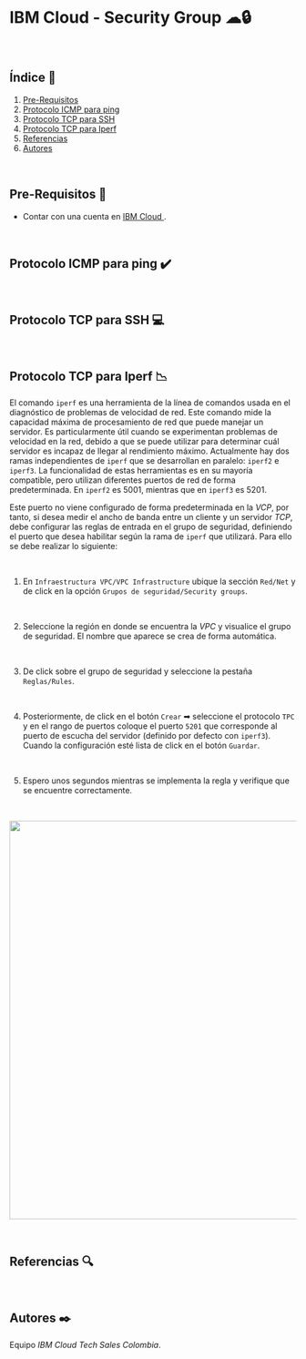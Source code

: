# IBM Cloud - Security Group ☁🔒
<br />

## Índice  📰
1. [Pre-Requisitos](#Pre-Requisitos-bookmark_tabs)
2. [Protocolo ICMP para ping](#Protocolo-ICMP-para-ping-heavy_check_mark)
3. [Protocolo TCP para SSH](#Protocolo-TCP-para-SSH-computer)
4. [Protocolo TCP para Iperf](#Protocolo-TCP-para-Iperf-chart_with_downwards_trend)
5. [Referencias](#Referencias-mag)
6. [Autores](#Autores-black_nib)
<br />

## Pre-Requisitos :bookmark_tabs:
* Contar con una cuenta en <a href="https://cloud.ibm.com/"> IBM Cloud </a>.
<br />

## Protocolo ICMP para ping :heavy_check_mark:
<br />

## Protocolo TCP para SSH :computer:
<br />

## Protocolo TCP para Iperf :chart_with_downwards_trend:
El comando ```iperf``` es una herramienta de la línea de comandos usada en el diagnóstico de problemas de velocidad de red. Este comando mide la capacidad máxima de procesamiento de red que puede manejar un servidor. Es particularmente útil cuando se experimentan problemas de velocidad en la red, debido a que se puede utilizar para determinar cuál servidor es incapaz de llegar al rendimiento máximo. Actualmente hay dos ramas independientes de ```iperf``` que se desarrollan en paralelo: ```iperf2``` e ```iperf3```. La funcionalidad de estas herramientas es en su mayoría compatible, pero utilizan diferentes puertos de red de forma predeterminada. En ```iperf2``` es 5001, mientras que en ```iperf3``` es 5201.

Este puerto no viene configurado de forma predeterminada en la *VCP*, por tanto, si desea medir el ancho de banda entre un cliente y un servidor *TCP*, debe configurar las reglas de entrada en el grupo de seguridad, definiendo el puerto que desea habilitar según la rama de ```iperf``` que utilizará. Para ello se debe realizar lo siguiente:

<br />

1.	En ```Infraestructura VPC/VPC Infrastructure``` ubique la sección ```Red/Net``` y de click en la opción ```Grupos de seguridad/Security groups```.
<br />

2.	Seleccione la región en donde se encuentra la *VPC* y visualice el grupo de seguridad. El nombre que aparece se crea de forma automática.
<br />

3.	De click sobre el grupo de seguridad y seleccione la pestaña ```Reglas/Rules```.
<br />

4.	Posteriormente, de click en el botón ```Crear``` ➡ seleccione el protocolo ```TPC``` y en el rango de puertos coloque el puerto ```5201``` que corresponde al puerto de escucha del servidor (definido por defecto con ```iperf3```).  Cuando la configuración esté lista de click en el botón ```Guardar```.
<br />

5.	Espero unos segundos mientras se implementa la regla y verifique que se encuentre correctamente.
<br />

<p align="center"><img width="700" src="https://github.com/emeloibmco/IBM-Cloud-Security-Group/blob/main/Images/Reglas%20iperf3.gif"></p>
<br />

## Referencias :mag:
<br />

## Autores :black_nib:
Equipo *IBM Cloud Tech Sales Colombia*.
